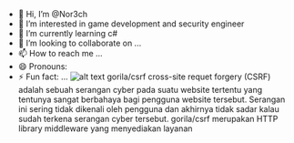- 👋 Hi, I’m @Nor3ch
- 👀 I’m interested in game development and security engineer
- 🌱 I’m currently learning c#
- 💞️ I’m looking to collaborate on ...
- 📫 How to reach me ...
- 😄 Pronouns:
- ⚡ Fun fact: ...
![alt text](https://github.com/Nor3ch/image/issues/2#issue-2549729399?raw=true)
gorila/csrf
cross-site requet forgery (CSRF) adalah sebuah serangan cyber pada suatu website tertentu yang tentunya sangat berbahaya bagi pengguna website tersebut.
Serangan ini sering tidak dikenali oleh pengguna dan akhirnya tidak sadar kalau sudah terkena serangan cyber tersebut.
gorila/csrf merupakan HTTP library middleware yang menyediakan layanan 

